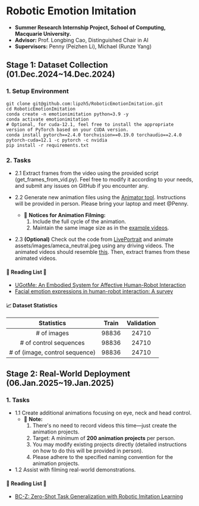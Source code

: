 # Robotic Emotion Imitation
- **Summer Research Internship Project, School of Computing, Macquarie University.**
- **Advisor:** Prof. Longbing Cao, Distinguished Chair in AI
- **Supervisors:** Penny (Peizhen Li), Michael (Runze Yang)

## Stage 1: Dataset Collection (01.Dec.2024~14.Dec.2024)

### 1. Setup Environment
```commandline
git clone git@github.com:lipzh5/RoboticEmotionImitation.git
cd RoboticEmotionImitation
conda create -n emotionimitation python=3.9 -y
conda activate emotionimitation
# Optional, for cuda-12.1, feel free to install the appropriate version of PyTorch based on your CUDA version.
conda install pytorch==2.4.0 torchvision==0.19.0 torchaudio==2.4.0 pytorch-cuda=12.1 -c pytorch -c nvidia
pip install -r requirements.txt
```

### 2. Tasks
- 2.1 Extract frames from the video using the provided script (get_frames_from_vid.py). Feel free to modify it according 
      to your needs, and submit any issues on GitHub if you encounter any.
- 2.2 Generate new animation files using the [Animator tool](https://drive.google.com/file/d/1IDELUro-fQxjhQR1KcO4uETLxsm4JMBw/view?usp=drive_link).
      Instructions will be provided in person. Please bring your laptop and meet @Penny.
  - 📣 **Notices for Animation Filming:**
    1. Include the full cycle of the animation.
    2. Maintain the same image size as in the [example videos](assets/vid2frames/videos/Chat_G2_Angry_1_FaceOnly%20(1).mov). 

- 2.3 **(Optional)** Check out the code from [LivePortrait](https://liveportrait.github.io/) and animate assets/images/ameca_neutral.jpeg using any driving videos.
      The animated videos should resemble [this](https://drive.google.com/file/d/1n7bLr458SKh1Z3u_NCWwTnCfJgngKW5L/view?usp=sharing).
      Then, extract frames from these animated videos.
#### 🚀 Reading List 📖 
- [UGotMe: An Embodied System for Affective Human-Robot Interaction](https://arxiv.org/pdf/2410.18373)
- [Facial emotion expressions in human-robot interaction: A survey](https://arxiv.org/pdf/2103.07169)


#### 📈 Dataset Statistics

|           Statistics           | Train | Validation |
|:------------------------------:|:-----:|:----------:|
|          # of images           | 98836 |   24710    |
|     # of control sequences     | 98836 |   24710    |
| # of (image, control sequence) | 98836 |   24710    |


## Stage 2: Real-World Deployment (06.Jan.2025~19.Jan.2025)

### 1. Tasks
- 1.1 Create additional animations focusing on eye, neck and head control.
  - 📣 **Note:** 
    1. There's no need to record videos this time—just create the animation projects.
    2. Target: A minimum of **200 animation projects** per person. 
    3. You may modify existing projects directly (detailed instructions on how to do this will be provided in person).
    4. Please adhere to the specified naming convention for the animation projects.
- 1.2 Assist with filming real-world demonstrations.

#### 🚀 Reading List 📖 
- [BC-Z: Zero-Shot Task Generalization with Robotic
Imitation Learning](https://arxiv.org/pdf/2202.02005)


